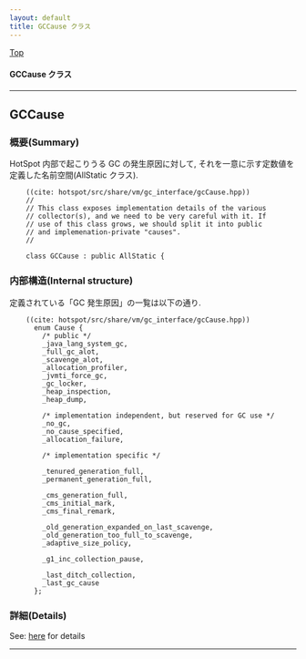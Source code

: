 ```yaml
---
layout: default
title: GCCause クラス 
---
```

[Top](../index.html)

#### GCCause クラス 



---
## <a name="noqMjsIB6M" id="noqMjsIB6M">GCCause</a>

### 概要(Summary)
HotSpot 内部で起こりうる GC の発生原因に対して, それを一意に示す定数値を定義した名前空間(AllStatic クラス).


```
    ((cite: hotspot/src/share/vm/gc_interface/gcCause.hpp))
    //
    // This class exposes implementation details of the various
    // collector(s), and we need to be very careful with it. If
    // use of this class grows, we should split it into public
    // and implemenation-private "causes".
    //
    
    class GCCause : public AllStatic {
```

### 内部構造(Internal structure)
定義されている「GC 発生原因」の一覧は以下の通り.


```
    ((cite: hotspot/src/share/vm/gc_interface/gcCause.hpp))
      enum Cause {
        /* public */
        _java_lang_system_gc,
        _full_gc_alot,
        _scavenge_alot,
        _allocation_profiler,
        _jvmti_force_gc,
        _gc_locker,
        _heap_inspection,
        _heap_dump,
    
        /* implementation independent, but reserved for GC use */
        _no_gc,
        _no_cause_specified,
        _allocation_failure,
    
        /* implementation specific */
    
        _tenured_generation_full,
        _permanent_generation_full,
    
        _cms_generation_full,
        _cms_initial_mark,
        _cms_final_remark,
    
        _old_generation_expanded_on_last_scavenge,
        _old_generation_too_full_to_scavenge,
        _adaptive_size_policy,
    
        _g1_inc_collection_pause,
    
        _last_ditch_collection,
        _last_gc_cause
      };
```




### 詳細(Details)
See: [here](../doxygen/classGCCause.html) for details

---
